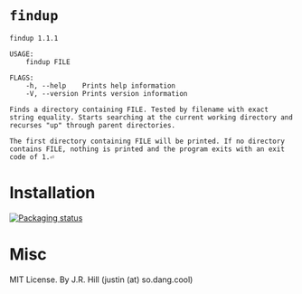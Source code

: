 # `findup`

```text
findup 1.1.1

USAGE:
    findup FILE

FLAGS:
    -h, --help    Prints help information
    -V, --version Prints version information

Finds a directory containing FILE. Tested by filename with exact string equality. Starts searching at the current working directory and recurses "up" through parent directories.

The first directory containing FILE will be printed. If no directory contains FILE, nothing is printed and the program exits with an exit code of 1.⏎      
```

# Installation

[![Packaging status](https://repology.org/badge/vertical-allrepos/findup.svg)](https://repology.org/project/findup/versions)

# Misc

MIT License.
By J.R. Hill (justin (at) so.dang.cool)
